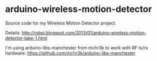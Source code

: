 arduino-wireless-motion-detector
================================

Source code for my Wireless Motion Detector project.

Details: http://rsbpi.blogspot.com/2013/01/arduino-wireless-motion-detector-take-1.html

I'm using arduino-libs-manchester from mchr3k to work with RF tx/rx hardware: https://github.com/mchr3k/arduino-libs-manchester
